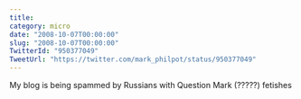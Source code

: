 ```yaml
---
title: 
category: micro
date: "2008-10-07T00:00:00"
slug: "2008-10-07T00:00:00"
TwitterId: "950377049"
TweetUrl: "https://twitter.com/mark_philpot/status/950377049"
---
```


My blog is being spammed by Russians with Question Mark (?????) fetishes
